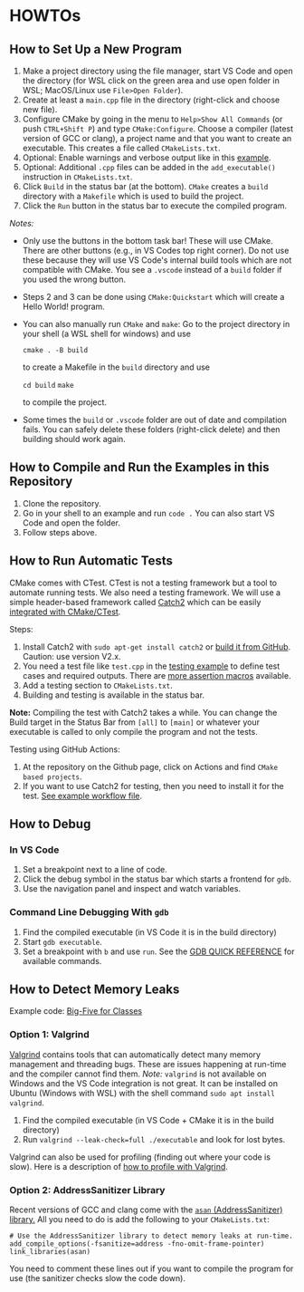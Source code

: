 # HOWTOs

## How to Set Up a New Program

1. Make a project directory using the file manager, start VS Code and open the directory 
   (for WSL click on the green area and use open folder in WSL; MacOS/Linux use `File>Open Folder`).
2. Create at least a `main.cpp` file in the directory (right-click and choose new file).
3. Configure CMake by going in the menu to `Help>Show All Commands` (or push `CTRL+Shift P`) and type `CMake:Configure`. Choose a compiler
   (latest version of GCC or clang), a project name and that you want to create an executable. This creates a file called `CMakeLists.txt`.
4. Optional: Enable warnings and verbose output like in this [example](IntCell/CMakeLists.txt).
5. Optional: Additional `.cpp` files can be added in the `add_executable()` instruction in `CMakeLists.txt`.
6. Click `Build` in the status bar (at the bottom).
  `CMake` creates a `build` directory with a `Makefile` which is used to
   build the project.
7. Click the `Run` button in the status bar to execute the compiled program.


*Notes:* 

* Only use the buttons in the bottom task bar! These will use CMake. There are other buttons (e.g., in VS Codes top right corner). Do not use these because they will use VS Code's internal build tools which are not compatible with CMake. You see a `.vscode` instead of a `build` folder if you used the wrong button.
* Steps 2 and 3 can be done using `CMake:Quickstart` which will create a Hello World! program.
* You can also manually run `CMake` and `make`:
  Go to the project directory in your shell (a WSL shell for windows) and use 
   
   `cmake . -B build` 
 
  to create a Makefile in the `build` directory and use
 
   `cd build` 
   `make` 
 
   to compile the project. 
* Some times the `build` or `.vscode` folder are out of date and compilation fails. You can safely delete these folders (right-click delete) and then building should work again.


## How to Compile and Run the Examples in this Repository

1. Clone the repository.
2. Go in your shell to an example and run `code .` You can also start VS Code and
  open the folder. 
3. Follow steps above.


## How to Run Automatic Tests

CMake comes with CTest. CTest is not a testing framework but a tool to automate running tests. We also need a testing framework.
We will use a simple header-based framework called
[Catch2](https://github.com/catchorg/Catch2) which can be
easily [integrated with CMake/CTest](https://github.com/catchorg/Catch2/blob/devel/docs/cmake-integration.md).

Steps:

1. Install Catch2 with `sudo apt-get install catch2`
or [build it from GitHub](https://github.com/catchorg/Catch2/blob/v2.x/docs/cmake-integration.md#installing-catch2-from-git-repository). Caution: use version V2.x.
2. You need a test file like `test.cpp` in the [testing example](factorial/) to define test cases and required outputs. There are [more assertion macros](https://github.com/catchorg/Catch2/blob/v2.x/docs/assertions.md) available.
3. Add a testing section to `CMakeLists.txt`.
4. Building and testing is available in the status bar.

**Note:** Compiling the test with Catch2 takes a while. You can change the Build target in the Status Bar from `[all]` to `[main]` or whatever your executable is called to only compile the program and not the tests.  

Testing using GitHub Actions:

1. At the repository on the Github page, click on Actions and find `CMake based projects`.
2. If you want to use Catch2 for testing, then you need to install it for the test. [See example workflow file](../.github/workflows/testing-example_cmake.yml).

## How to Debug

### In VS Code

1. Set a breakpoint next to a line of code.
2. Click the debug symbol in the status bar which starts a frontend for `gdb`.
3. Use the navigation panel and inspect and watch variables.

### Command Line Debugging With `gdb`

1. Find the compiled executable (in VS Code it is in the build directory)
2. Start `gdb executable`.
3. Set a breakpoint with `b` and use `run`. See the [GDB QUICK REFERENCE](https://users.ece.utexas.edu/~adnan/gdb-refcard.pdf) for available commands.

## How to Detect Memory Leaks

Example code: [Big-Five for Classes](big-five)

### Option 1: Valgrind 
[Valgrind](https://valgrind.org/) contains tools that can automatically detect many memory management and threading bugs.
These are issues happening at run-time and the compiler cannot find them.
*Note:* `valgrind` is not available on Windows and the VS Code integration is not great. It can be installed on Ubuntu (Windows with WSL) with the shell command
`sudo apt install valgrind`.

1. Find the compiled executable (in VS Code + CMake it is in the build directory)
2. Run `valgrind --leak-check=full ./executable` and look for lost bytes.

Valgrind can also be used for profiling (finding out where your code is slow).
Here is a description of [how to profile with Valgrind](https://developer.mantidproject.org/ProfilingWithValgrind.html).

### Option 2: AddressSanitizer Library

Recent versions of GCC and clang come with the [`asan` (AddressSanitizer) library.](https://github.com/google/sanitizers/wiki/AddressSanitizer)
All you need to do is add the following to your `CMakeLists.txt`:

```
# Use the AddressSanitizer library to detect memory leaks at run-time. 
add_compile_options(-fsanitize=address -fno-omit-frame-pointer)
link_libraries(asan)
```

You need to comment these lines out if you want to compile the program for use (the sanitizer checks  slow the code down).